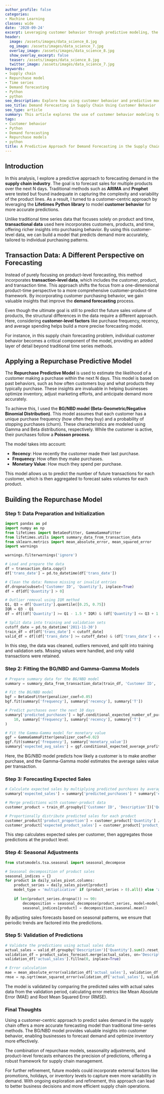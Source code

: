 ```yaml
---
author_profile: false
categories:
- Machine Learning
classes: wide
date: '2020-09-24'
excerpt: Leveraging customer behavior through predictive modeling, the BG/NBD model offers a more accurate approach to demand forecasting in the supply chain compared to traditional time-series models.
header:
  image: /assets/images/data_science_8.jpg
  og_image: /assets/images/data_science_7.jpg
  overlay_image: /assets/images/data_science_8.jpg
  show_overlay_excerpt: false
  teaser: /assets/images/data_science_8.jpg
  twitter_image: /assets/images/data_science_7.jpg
keywords:
- Supply chain
- Repurchase model
- Time series
- Demand forecasting
- Python
- python
seo_description: Explore how using customer behavior and predictive models can improve demand forecasting in the supply chain industry, leveraging the BG/NBD model for better accuracy.
seo_title: Demand Forecasting in Supply Chain Using Customer Behavior
seo_type: article
summary: This article explores the use of customer behavior modeling to improve demand forecasting in the supply chain industry. We demonstrate how the BG/NBD model and the Lifetimes Python library are used to predict repurchases and optimize sales predictions over a future period.
tags:
- Customer behavior
- Python
- Demand forecasting
- Repurchase models
- python
title: A Predictive Approach for Demand Forecasting in the Supply Chain Using Customer Behavior Modeling
---
```


## Introduction

In this analysis, I explore a predictive approach to forecasting demand in the **supply chain industry**. The goal is to forecast sales for multiple products over the next N days. Traditional methods such as **ARIMA** and **Prophet** were tested but found inadequate in capturing the complexity and variability of the product lines. As a result, I turned to a customer-centric approach by leveraging the **Lifetimes Python library** to model **customer behavior** for more accurate predictions.

Unlike traditional time series data that focuses solely on product and time, **transactional data** used here incorporates customers, products, and time, offering richer insights into purchasing behavior. By using this customer-level data, we can build a model that predicts demand more accurately, tailored to individual purchasing patterns.

## Transaction Data: A Different Perspective on Forecasting

Instead of purely focusing on product-level forecasting, this method incorporates **transaction-level data**, which includes the customer, product, and transaction time. This approach shifts the focus from a one-dimensional product-time perspective to a more comprehensive customer-product-time framework. By incorporating customer purchasing behavior, we gain valuable insights that improve the **demand forecasting** process.

Even though the ultimate goal is still to predict the future sales volume of products, the structural differences in the data require a different approach. Here, considering **customer-level factors** like purchase frequency, recency, and average spending helps build a more precise forecasting model.

For instance, in this supply chain forecasting problem, individual customer behavior becomes a critical component of the model, providing an added layer of detail beyond traditional time series methods.

## Applying a Repurchase Predictive Model

The **Repurchase Predictive Model** is used to estimate the likelihood of a customer making a purchase within the next N days. This model is based on past behaviors, such as how often customers buy and what products they typically purchase. These insights are invaluable in helping businesses optimize inventory, adjust marketing efforts, and anticipate demand more accurately.

To achieve this, I used the **BG/NBD model (Beta-Geometric/Negative Binomial Distribution)**. This model assumes that each customer has a unique purchase frequency (how often they buy) and a probability of stopping purchases (churn). These characteristics are modeled using Gamma and Beta distributions, respectively. While the customer is active, their purchases follow a **Poisson process**.

The model takes into account:

- **Recency**: How recently the customer made their last purchase.
- **Frequency**: How often they make purchases.
- **Monetary Value**: How much they spend per purchase.

This model allows us to predict the number of future transactions for each customer, which is then aggregated to forecast sales volumes for each product.

## Building the Repurchase Model

### Step 1: Data Preparation and Initialization

```python
import pandas as pd
import numpy as np
from lifetimes import BetaGeoFitter, GammaGammaFitter
from lifetimes.utils import summary_data_from_transaction_data
from sklearn.metrics import mean_absolute_error, mean_squared_error
import warnings

warnings.filterwarnings('ignore')

# Load and prepare the data
df = transaction_data.copy()
df['trans_date'] = pd.to_datetime(df['trans_date'])

# Clean the data: Remove missing or invalid entries
df.dropna(subset=['Customer ID', 'Quantity'], inplace=True)
df = df[df['Quantity'] > 0]

# Outlier removal using IQR method
Q1, Q3 = df['Quantity'].quantile([0.25, 0.75])
IQR = Q3 - Q1
df = df[(df['Quantity'] >= Q1 - 1.5 * IQR) & (df['Quantity'] <= Q3 + 1.5 * IQR)]

# Split data into training and validation sets
cutoff_date = pd.to_datetime('2011-11-30')
train_df = df[df['trans_date'] < cutoff_date]
valid_df = df[(df['trans_date'] >= cutoff_date) & (df['trans_date'] < cutoff_date + pd.Timedelta(days=10))]
```

In this step, the data was cleaned, outliers removed, and split into training and validation sets. Missing values were handled, and only valid transactions were retained.

### Step 2: Fitting the BG/NBD and Gamma-Gamma Models

```python
# Prepare summary data for the BG/NBD model
summary = summary_data_from_transaction_data(train_df, 'Customer ID', 'trans_date', monetary_value_col='Quantity')

# Fit the BG/NBD model
bgf = BetaGeoFitter(penalizer_coef=0.05)
bgf.fit(summary['frequency'], summary['recency'], summary['T'])

# Predict purchases over the next 10 days
summary['predicted_purchases'] = bgf.conditional_expected_number_of_purchases_up_to_time(
    10, summary['frequency'], summary['recency'], summary['T']
)

# Fit the Gamma-Gamma model for monetary value
ggf = GammaGammaFitter(penalizer_coef=0.02)
ggf.fit(summary['frequency'], summary['monetary_value'])
summary['expected_avg_sales'] = ggf.conditional_expected_average_profit(summary['frequency'], summary['monetary_value'])
```

Here, the BG/NBD model predicts how likely a customer is to make another purchase, and the Gamma-Gamma model estimates the average sales value per transaction.

### Step 3: Forecasting Expected Sales

```python
# Calculate expected sales by multiplying predicted purchases by average sales
summary['expected_sales'] = summary['predicted_purchases'] * summary['expected_avg_sales']

# Merge predictions with customer-product data
customer_product = train_df.groupby(['Customer ID', 'Description'])['Quantity'].sum().reset_index()

# Proportionally distribute predicted sales for each product
customer_product['product_proportion'] = customer_product['Quantity'] / customer_product.groupby('Customer ID')['Quantity'].transform('sum')
customer_product['expected_product_sales'] = customer_product['product_proportion'] * summary['expected_sales']
```

This step calculates expected sales per customer, then aggregates those predictions at the product level.

### Step 4: Seasonal Adjustments

```python
from statsmodels.tsa.seasonal import seasonal_decompose

# Seasonal decomposition of product sales
seasonal_indices = {}
for product in daily_sales_pivot.columns:
    product_series = daily_sales_pivot[product]
    model_type = 'multiplicative' if (product_series > 0).all() else 'additive'
    
    if len(product_series.dropna()) >= 90:
        decomposition = seasonal_decompose(product_series, model=model_type, period=30)
        seasonal_indices[product] = decomposition.seasonal.mean()
```

By adjusting sales forecasts based on seasonal patterns, we ensure that periodic trends are factored into the predictions.

### Step 5: Validation of Predictions

```python
# Validate the predictions using actual sales data
actual_sales = valid_df.groupby('Description')['Quantity'].sum().reset_index()
validation_df = product_sales_forecast.merge(actual_sales, on='Description', how='left')
validation_df['actual_sales'].fillna(0, inplace=True)

# Error calculation
mae = mean_absolute_error(validation_df['actual_sales'], validation_df['adjusted_expected_sales'])
rmse = np.sqrt(mean_squared_error(validation_df['actual_sales'], validation_df['adjusted_expected_sales']))
```

The model is validated by comparing the predicted sales with actual sales data from the validation period, calculating error metrics like Mean Absolute Error (MAE) and Root Mean Squared Error (RMSE).

### Final Thoughts

Using a customer-centric approach to predict sales demand in the supply chain offers a more accurate forecasting model than traditional time-series methods. The BG/NBD model provides valuable insights into customer behavior, enabling businesses to forecast demand and optimize inventory more effectively.

The combination of repurchase models, seasonality adjustments, and product-level forecasts enhances the precision of predictions, offering a robust framework for supply chain management.

For further refinement, future models could incorporate external factors like promotions, holidays, or inventory levels to capture even more variability in demand. With ongoing exploration and refinement, this approach can lead to better business decisions and more efficient supply chain operations.
